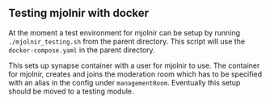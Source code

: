 ## Testing mjolnir with docker

At the moment a test environment for mjolnir can be setup by running
`./mjolnir_testing.sh` from the parent directory. This script  will use
the `docker-compose.yaml` in the parent directory.

This sets up synapse container with a user for mjolnir to use.
The container for mjolnir, creates and joins the moderation room
which has to be specified with an alias in the config under `managementRoom`.
Eventually this setup should be moved to a testing module.
